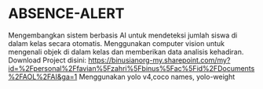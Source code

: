 # ABSENCE-ALERT
Mengembangkan sistem berbasis AI untuk mendeteksi jumlah siswa di dalam kelas secara otomatis. Menggunakan computer vision untuk mengenali objek di dalam kelas dan memberikan data analisis kehadiran.
Download Project disini: https://binusianorg-my.sharepoint.com/my?id=%2Fpersonal%2Ffavian%5Fzahri%5Fbinus%5Fac%5Fid%2FDocuments%2FAOL%2FAI&ga=1
Menggunakan yolo v4,coco names, yolo-weight
